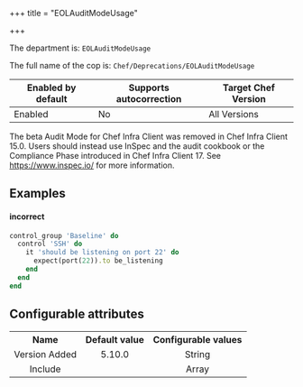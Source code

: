 +++
title = "EOLAuditModeUsage"

+++

<!-- This content is automatically generated. See https://github.com/chef/chef-web-docs/blob/main/generated/README.md -->

The department is: `EOLAuditModeUsage`

The full name of the cop is: `Chef/Deprecations/EOLAuditModeUsage`

| Enabled by default | Supports autocorrection | Target Chef Version |
| --- | --- | --- |
| Enabled | No | All Versions |

The beta Audit Mode for Chef Infra Client was removed in Chef Infra Client 15.0. Users should instead use InSpec and the audit cookbook or the Compliance Phase introduced in Chef Infra Client 17. See https://www.inspec.io/ for more information.

## Examples


#### incorrect

```ruby
control_group 'Baseline' do
  control 'SSH' do
    it 'should be listening on port 22' do
      expect(port(22)).to be_listening
    end
  end
end
```

## Configurable attributes

<table>
<tbody><tr>
<th>Name</th>
<th>Default value</th>
<th>Configurable values</th>
</tr>
<tr>
<td style="text-align:center">Version Added</td>
<td style="text-align:center">5.10.0</td>
<td style="text-align:center">String</td>
</tr>
<tr><td style="text-align:center">Include</td>
<td style="text-align:center"><ul>
</ul>
</td>
<td style="text-align:center">Array</td>
</tr></tbody></table>
